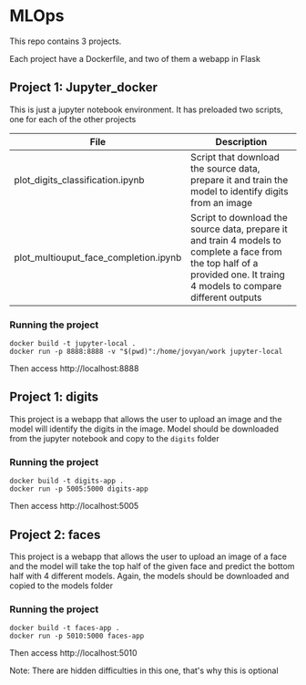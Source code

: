 # MLOps

This repo contains 3 projects.

Each project have a Dockerfile, and two of them a webapp in Flask

## Project 1: Jupyter_docker

This is just a jupyter notebook environment. It has preloaded two scripts, one for each of the other projects

| File                                  | Description                                                                                                                                                               |
|---------------------------------------|---------------------------------------------------------------------------------------------------------------------------------------------------------------------------|
| plot_digits_classification.ipynb      | Script that download the source data, prepare it and train the model to identify digits from an image                                                                     |
| plot_multiouput_face_completion.ipynb | Script to download the source data, prepare it and train 4 models to complete a face from the top half of a provided one. It traing 4 models to compare different outputs |

### Running the project

```shell
docker build -t jupyter-local .
docker run -p 8888:8888 -v "$(pwd)":/home/jovyan/work jupyter-local
```

Then access http://localhost:8888

## Project 1: digits

This project is a webapp that allows the user to upload an image and the model will identify the digits in the image. Model should be downloaded from the jupyter notebook and copy to the `digits` folder

### Running the project

```shell
docker build -t digits-app .
docker run -p 5005:5000 digits-app
```

Then access http://localhost:5005

## Project 2: faces

This project is a webapp that allows the user to upload an image of a face and the model will take the top half of the given face and predict the bottom half with 4 different models. Again, the models should be downloaded and copied to the models folder

### Running the project

```shell
docker build -t faces-app .
docker run -p 5010:5000 faces-app
```
Then access http://localhost:5010


Note: There are hidden difficulties in this one, that's why this is optional

